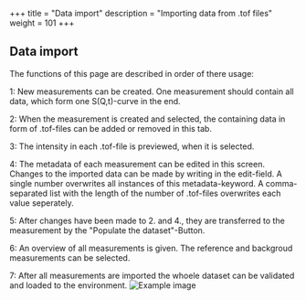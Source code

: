 +++
title = "Data import"
description = "Importing data from .tof files"
weight = 101
+++

## Data import
 The functions of this page are described in order of there usage:
 
 1: New measurements can be created. One measurement should contain all data, which form one S(Q,t)-curve in the end.

 2: When the measurement is created and selected, the containing data in form of .tof-files can be added or removed in this tab.

 3: The intensity in each .tof-file is previewed, when it is selected. 

 4: The metadata of each measurement can be edited in this screen. Changes to the imported data can be made by writing in the edit-field. A single number overwrites all instances of this metadata-keyword. A comma-separated list with the length of the number of .tof-files overwrites each value seperately.

 5: After changes have been made to 2. and 4., they are transferred to the measurement by the "Populate the dataset"-Button.

 6: An overview of all measurements is given. The reference and backgroud measurements can be selected.

 7: After all measurements are imported the whoele dataset can be validated and loaded to the environment.
  ![Example image](/img/gui/data_import.png#center)